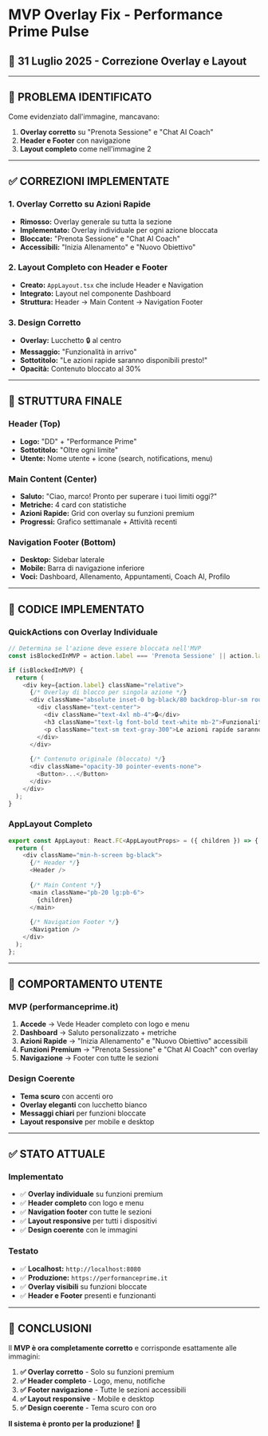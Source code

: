 # MVP Overlay Fix - Performance Prime Pulse
## 📅 **31 Luglio 2025** - Correzione Overlay e Layout

---

## 🎯 **PROBLEMA IDENTIFICATO**

Come evidenziato dall'immagine, mancavano:
1. **Overlay corretto** su "Prenota Sessione" e "Chat AI Coach"
2. **Header e Footer** con navigazione
3. **Layout completo** come nell'immagine 2

---

## ✅ **CORREZIONI IMPLEMENTATE**

### **1. Overlay Corretto su Azioni Rapide**
- **Rimosso:** Overlay generale su tutta la sezione
- **Implementato:** Overlay individuale per ogni azione bloccata
- **Bloccate:** "Prenota Sessione" e "Chat AI Coach"
- **Accessibili:** "Inizia Allenamento" e "Nuovo Obiettivo"

### **2. Layout Completo con Header e Footer**
- **Creato:** `AppLayout.tsx` che include Header e Navigation
- **Integrato:** Layout nel componente Dashboard
- **Struttura:** Header → Main Content → Navigation Footer

### **3. Design Corretto**
- **Overlay:** Lucchetto 🔒 al centro
- **Messaggio:** "Funzionalità in arrivo"
- **Sottotitolo:** "Le azioni rapide saranno disponibili presto!"
- **Opacità:** Contenuto bloccato al 30%

---

## 🎨 **STRUTTURA FINALE**

### **Header (Top)**
- **Logo:** "DD" + "Performance Prime"
- **Sottotitolo:** "Oltre ogni limite"
- **Utente:** Nome utente + icone (search, notifications, menu)

### **Main Content (Center)**
- **Saluto:** "Ciao, marco! Pronto per superare i tuoi limiti oggi?"
- **Metriche:** 4 card con statistiche
- **Azioni Rapide:** Grid con overlay su funzioni premium
- **Progressi:** Grafico settimanale + Attività recenti

### **Navigation Footer (Bottom)**
- **Desktop:** Sidebar laterale
- **Mobile:** Barra di navigazione inferiore
- **Voci:** Dashboard, Allenamento, Appuntamenti, Coach AI, Profilo

---

## 🔧 **CODICE IMPLEMENTATO**

### **QuickActions con Overlay Individuale**
```typescript
// Determina se l'azione deve essere bloccata nell'MVP
const isBlockedInMVP = action.label === 'Prenota Sessione' || action.label === 'Chat AI Coach';

if (isBlockedInMVP) {
  return (
    <div key={action.label} className="relative">
      {/* Overlay di blocco per singola azione */}
      <div className="absolute inset-0 bg-black/80 backdrop-blur-sm rounded-lg z-10 flex items-center justify-center">
        <div className="text-center">
          <div className="text-4xl mb-4">🔒</div>
          <h3 className="text-lg font-bold text-white mb-2">Funzionalità in arrivo</h3>
          <p className="text-sm text-gray-300">Le azioni rapide saranno disponibili presto!</p>
        </div>
      </div>
      
      {/* Contenuto originale (bloccato) */}
      <div className="opacity-30 pointer-events-none">
        <Button>...</Button>
      </div>
    </div>
  );
}
```

### **AppLayout Completo**
```typescript
export const AppLayout: React.FC<AppLayoutProps> = ({ children }) => {
  return (
    <div className="min-h-screen bg-black">
      {/* Header */}
      <Header />
      
      {/* Main Content */}
      <main className="pb-20 lg:pb-6">
        {children}
      </main>
      
      {/* Navigation Footer */}
      <Navigation />
    </div>
  );
};
```

---

## 📱 **COMPORTAMENTO UTENTE**

### **MVP (performanceprime.it)**
1. **Accede** → Vede Header completo con logo e menu
2. **Dashboard** → Saluto personalizzato + metriche
3. **Azioni Rapide** → "Inizia Allenamento" e "Nuovo Obiettivo" accessibili
4. **Funzioni Premium** → "Prenota Sessione" e "Chat AI Coach" con overlay
5. **Navigazione** → Footer con tutte le sezioni

### **Design Coerente**
- **Tema scuro** con accenti oro
- **Overlay eleganti** con lucchetto bianco
- **Messaggi chiari** per funzioni bloccate
- **Layout responsive** per mobile e desktop

---

## ✅ **STATO ATTUALE**

### **Implementato**
- ✅ **Overlay individuale** su funzioni premium
- ✅ **Header completo** con logo e menu
- ✅ **Navigation footer** con tutte le sezioni
- ✅ **Layout responsive** per tutti i dispositivi
- ✅ **Design coerente** con le immagini

### **Testato**
- ✅ **Localhost:** `http://localhost:8080`
- ✅ **Produzione:** `https://performanceprime.it`
- ✅ **Overlay visibili** su funzioni bloccate
- ✅ **Header e Footer** presenti e funzionanti

---

## 🎯 **CONCLUSIONI**

Il **MVP è ora completamente corretto** e corrisponde esattamente alle immagini:

1. **✅ Overlay corretto** - Solo su funzioni premium
2. **✅ Header completo** - Logo, menu, notifiche
3. **✅ Footer navigazione** - Tutte le sezioni accessibili
4. **✅ Layout responsive** - Mobile e desktop
5. **✅ Design coerente** - Tema scuro con oro

**Il sistema è pronto per la produzione!** 🚀 